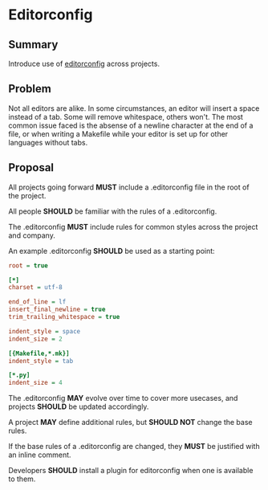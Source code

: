 # Editorconfig

## Summary

Introduce use of [editorconfig][1] across projects.

## Problem

Not all editors are alike. In some circumstances, an editor will insert a space instead of a tab. Some will remove whitespace, others won't. The most common issue faced is the absense of a newline character at the end of a file, or when writing a Makefile while your editor is set up for other languages without tabs.

## Proposal

All projects going forward **MUST** include a .editorconfig file in the root of the project.

All people **SHOULD** be familiar with the rules of a .editorconfig.

The .editorconfig **MUST** include rules for common styles across the project and company.

An example .editorconfig **SHOULD** be used as a starting point:

```ini
root = true

[*]
charset = utf-8

end_of_line = lf
insert_final_newline = true
trim_trailing_whitespace = true

indent_style = space
indent_size = 2

[{Makefile,*.mk}]
indent_style = tab

[*.py]
indent_size = 4
```

The .editorconfig **MAY** evolve over time to cover more usecases, and projects **SHOULD** be updated accordingly.

A project **MAY** define additional rules, but **SHOULD NOT** change the base rules.

If the base rules of a .editorconfig are changed, they **MUST** be justified with an inline comment.

Developers **SHOULD** install a plugin for editorconfig when one is available to them.


[1]: https://editorconfig.org/
